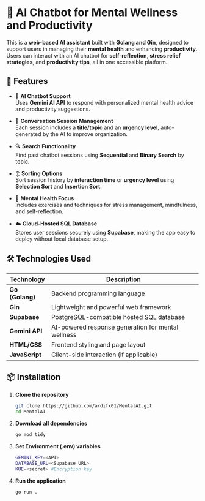# 🤖 AI Chatbot for Mental Wellness and Productivity

This is a **web-based AI assistant** built with **Golang and Gin**, designed to support users in managing their **mental health** and enhancing **productivity**. Users can interact with an AI chatbot for **self-reflection**, **stress relief strategies**, and **productivity tips**, all in one accessible platform.

## 🌟 Features

- 💬 **AI Chatbot Support**  
  Uses **Gemini AI API** to respond with personalized mental health advice and productivity suggestions.

- 📂 **Conversation Session Management**  
  Each session includes a **title/topic** and an **urgency level**, auto-generated by the AI to improve organization.

- 🔍 **Search Functionality**  
  Find past chatbot sessions using **Sequential** and **Binary Search** by topic.

- ↕️ **Sorting Options**  
  Sort session history by **interaction time** or **urgency level** using **Selection Sort** and **Insertion Sort**.

- 🧠 **Mental Health Focus**  
  Includes exercises and techniques for stress management, mindfulness, and self-reflection.

- ☁️ **Cloud-Hosted SQL Database**  
  Stores user sessions securely using **Supabase**, making the app easy to deploy without local database setup.

## 🛠️ Technologies Used

| Technology       | Description                                          |
|------------------|------------------------------------------------------|
| **Go (Golang)**  | Backend programming language                         |
| **Gin**          | Lightweight and powerful web framework               |
| **Supabase**     | PostgreSQL-compatible hosted SQL database            |
| **Gemini API**   | AI-powered response generation for mental wellness   |
| **HTML/CSS**     | Frontend styling and page layout                     |
| **JavaScript**   | Client-side interaction (if applicable)              |

## 📦 Installation

1. **Clone the repository**
   ```bash
   git clone https://github.com/ardifx01/MentalAI.git
   cd MentalAI
    ```
2. **Download all dependencies**
    ```bash
    go mod tidy
    ```
3. **Set Environment (.env) variables**
    ```bash
    GEMINI_KEY=<API>
    DATABASE_URL=<Supabase URL>
    KUE=<secret> #Encryption key
    ```
4. **Run the application**
    ```bash
    go run .
    ```
